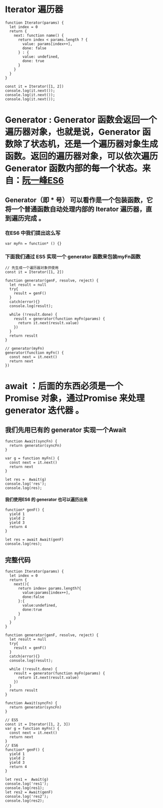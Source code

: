 # Iterator 遍历器

```
function Iterator(params) {
  let index = 0
  return {
    next: function name() {
      return index < params.length ? {
        value: params[index++],
        done: false
      } : {
        value: undefined,
        done: true
      }
    }
  }
}

const it = Iterator([1, 2])
console.log(it.next());
console.log(it.next());
console.log(it.next());

```

# Generator : Generator 函数会返回一个遍历器对象，也就是说，Generator 函数除了状态机，还是一个遍历器对象生成函数。返回的遍历器对象，可以依次遍历 Generator 函数内部的每一个状态。来自：<a href="https://es6.ruanyifeng.com/#docs/generator">阮一峰ES6</a>

##  Generator（即 * 号） 可以看作是一个包装函数，它将一个普通函数自动处理内部的 Iterator 遍历器，直到遍历完成 。
### 在ES6 中我们提出这么写
  
  ```
  var myFn = function* () {}

  ```

### 下面我们通过 ES5 实现一个 generator 函数来包装myFn函数

```
// 先生成一个遍历器对象供使用
const it = Iterator([1, 2])

function generator(genF, resolve, reject) {
  let result = null
  try{
    result = genF()
  }
  catch(error){}
  console.log(result);

  while (!result.done) {
    result = generator(function myFn(params) {
      return it.next(result.value)
    })
  }
  return result
}

// generator(myFn)
generator(function myFn() {
  const next = it.next()
  return next
})

```

# await ：后面的东西必须是一个 Promise 对象，通过Promise 来处理 generator 迭代器 。

## 我们先用已有的 generator 实现一个Await
```
function Await(syncFn) {
  return generator(syncFn)
}

var g = function myFn() {
  const next = it.next()
  return next
}

let res =  Await(g)
console.log('res');
console.log(res); 
```

#### 我们使用ES6 的 generator 也可以遍历出来

```
function* genF() {
  yield 1
  yield 2
  yield 3
  return 4
}

let res = await Await(genF)
console.log(res);

```

## 完整代码
```
function Iterator(params) {
  let index = 0
  return {
    next(){
      return index< params.length?{
        value:params[index++],
        done:false
      }:{
        value:undefined,
        done:true
      }
    }
  }
}

function generator(genF, resolve, reject) {
  let result = null
  try{
    result = genF()
  }
  catch(error){}
  console.log(result);

  while (!result.done) {
    result = generator(function myFn(params) {
      return it.next(result.value)
    })
  }
  return result
}

function Await(syncFn) {
  return generator(syncFn)
}

// ES5
const it = Iterator([1, 2, 3])
var g = function myFn() {
  const next = it.next()
  return next
}
// ES6 
function* genF() {
  yield 1
  yield 2
  yield 3
  return 4
}

let res1 =  Await(g)
console.log('res1');
console.log(res1);
let res2 = Await(genF)
console.log('res2');
console.log(res2);

```